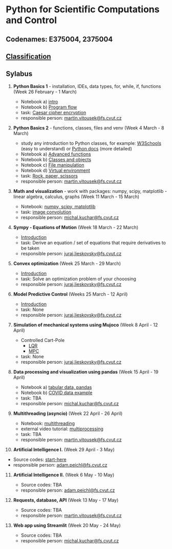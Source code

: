 # Python for Scientific Computations and Control 
## Codenames: E375004, 2375004

## [Classification](courses/classification.md)

## Sylabus

1. **Python Basics 1** - installation, IDEs, data types, for, while, if, functions (Week 26 February - 1 March)

   - Notebook a) [intro](courses/intro.md)
   - Notebook b) [Program flow](courses/E375004/python_basics_1/basics_01.ipynb)
   - task: [Caesar cipher encryption](https://github.com/CVUT-FS-12110/Python-for-Scientific-Computations-and-Control/blob/master/tasks/EN_Caesar_cipher_encryption.ipynb)
   - responsible person: martin.vitousek@fs.cvut.cz
   
2. **Python Basics 2** - functions, classes, files and venv (Week 4 March - 8 March)

   - study any introduction to Python classes, for example: [W3Schools](https://www.w3schools.com/python/python_classes.asp) (easy to understand) or [Python docs](https://docs.python.org/3/tutorial/classes.html) (more detailed)
   - Notebook a) [Advanced functions](courses/E375004/python_basics_2/basics_02a_functions_adv.ipynb)
   - Notebook b) [Classes and objects](courses/E375004/python_basics_2/basics_02b_oop.ipynb)
   - Notebook c) [File manipulation](courses/E375004/python_basics_2/basics_02c_files.ipynb)
   - Notebook d) [Virtual environment](courses/E375004/python_basics_2/basics_02d_venv.ipynb)
   - task: [Rock, paper, scissors](https://github.com/CVUT-FS-12110/Python-for-Scientific-Computations-and-Control/tree/master/tasks/rock_paper_scissors)
   - responsible person: martin.vitousek@fs.cvut.cz

3. **Math and visualization** - work with packages: numpy, scipy, matplotlib - linear algebra, calculus, graphs (Week 11 March - 15 March)

   - Notebook: [numpy, scipy, matplotlib](courses/E375004/numpy_matplotlib/numpy_matplotlib.ipynb)
   - task: [image convolution](tasks/convolution/EN_numpy_convolution_filter.ipynb)
   - responsible person: michal.kuchar@fs.cvut.cz

4. **Sympy - Equations of Motion** (Week 18 March - 22 March)

   - [Introduction](courses/E375004/sympy/introduction.md)
   - task: Derive an equation / set of equations that require derivatives to be taken
   - responsible person: juraj.lieskovsky@fs.cvut.cz

5. **Convex optimization** (Week 25 March - 29 March)

   - [Introduction](courses/E375004/optimization/introduction.md)
   - task: Solve an optimization problem of your chooosing
   - responsible person: juraj.lieskovsky@fs.cvut.cz

6. **Model Predictive Control** (Weeks 25 March - 12 April)

   - [Introduction](courses/E375004/model_predictive_control/introduction.md)
   - task: None
   - responsible person: juraj.lieskovsky@fs.cvut.cz

7. **Simulation of mechanical systems using Mujoco** (Week 8 April - 12 April)

   - Controlled Cart-Pole
      - [LQR](courses/E375004/mujoco/cartpole_control_LQR.ipynb)
      - [MPC](courses/E375004/mujoco/cartpole_control_MPC.ipynb)
   - task: None
   - responsible person: juraj.lieskovsky@fs.cvut.cz

8. **Data processing and visualization using pandas** (Week 15 April - 19 April)

   - Notebook a) [tabular data, pandas](courses/E375004/data_pandas/basics_01.ipynb)
   - Notebook b) [COVID data example](courses/E375004/data_pandas/basics_02.ipynb)
   - task: TBA
   - responsible person: michal.kuchar@fs.cvut.cz


9. **Multithreading (asyncio)** (Week 22 April - 26 April)

   - Notebook: [multithreading](courses/E375004/multithreading/multithreading.ipynb)
   - external video tutorial: [multiprocessing](https://youtu.be/fKl2JW_qrso)
   - task: TBA
   - responsible person: martin.vitousek@fs.cvut.cz


10. **Artificial Intelligence I.** (Week 29 April - 3 May)

   - Source codes: [start-here](courses/E375004/ai_chapter1/ai_chapter1.md)
   - responsible person: adam.peichl@fs.cvut.cz


11. **Artificial Intelligence II.** (Week 6 May - 10 May)

    - Source codes: TBA
    - responsible person: adam.peichl@fs.cvut.cz


12. **Requests, database, API** (Week 13 May - 17 May)

    - Source codes: TBA
    - responsible person: martin.vitousek@fs.cvut.cz


13. **Web app using Streamlit** (Week 20 May - 24 May)

    - Source codes: TBA
    - responsible person: michal.kuchar@fs.cvut.cz



